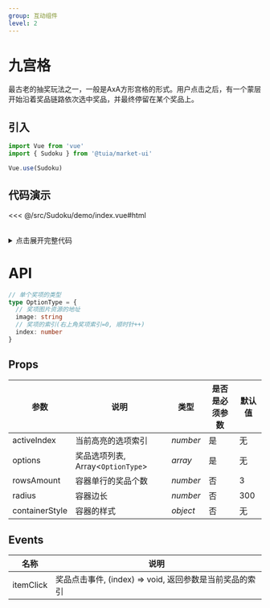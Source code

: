 ```yaml
---
group: 互动组件
level: 2
---
```


# 九宫格

最古老的抽奖玩法之一，一般是AxA方形宫格的形式。用户点击之后，有一个蒙层开始沿着奖品链路依次选中奖品，并最终停留在某个奖品上。

## 引入

```js
import Vue from 'vue'
import { Sudoku } from '@tuia/market-ui'

Vue.use(Sudoku)
```

## 代码演示

<<< @/src/Sudoku/demo/index.vue#html

<br />

<details>

<summary>点击展开完整代码</summary>

<<< @/src/Sudoku/demo/index.vue#js

</details>

# API

```typescript
// 单个奖项的类型
type OptionType = {
  // 奖项图片资源的地址
  image: string
  // 奖项的索引(右上角奖项索引=0, 顺时针++)
  index: number
}
```

## Props

| 参数 | 说明 | 类型 | 是否是必须参数 | 默认值 |
| --- | --- | --- | --- | --- |
| activeIndex | 当前高亮的选项索引 | _number_ | 是 | 无 |
| options | 奖品选项列表, Array<`OptionType`> | _array_ | 是 | 无 |
| rowsAmount | 容器单行的奖品个数 | _number_ | 否 | 3 |
| radius | 容器边长 | _number_ | 否 | 300 |
| containerStyle | 容器的样式 | _object_ | 否 | 无 |

## Events
| 名称 | 说明 |
| --- | --- |
| itemClick | 奖品点击事件, (index) => void, 返回参数是当前奖品的索引 |
